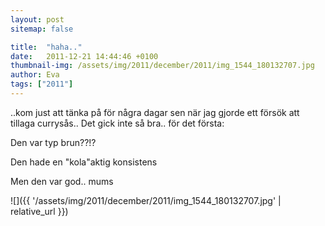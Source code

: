 ```yaml
---
layout: post
sitemap: false

title:  "haha.."
date:   2011-12-21 14:44:46 +0100
thumbnail-img: /assets/img/2011/december/2011/img_1544_180132707.jpg
author: Eva
tags: ["2011"]
---
```


..kom just att tänka på för några dagar sen när jag gjorde ett försök att tillaga currysås.. Det gick inte så bra.. för det första: 

Den var typ brun??!?



Den hade en "kola"aktig konsistens




Men den var god.. mums

![]({{ '/assets/img/2011/december/2011/img_1544_180132707.jpg'  | relative_url }})

